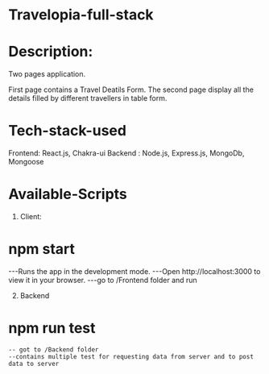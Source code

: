 # Travelopia-full-stack

# Description:
Two pages application.

First page contains a Travel Deatils Form.
The second page display all the details filled by different travellers in table form.

# Tech-stack-used
Frontend: React.js, Chakra-ui
Backend : Node.js, Express.js, MongoDb, Mongoose

# Available-Scripts
1. Client:
# npm start 
  ---Runs the app in the development mode.
  ---Open http://localhost:3000 to view it in your browser.
  ---go to /Frontend folder and run 

2. Backend 
# npm run test 
    -- got to /Backend folder
    --contains multiple test for requesting data from server and to post data to server
